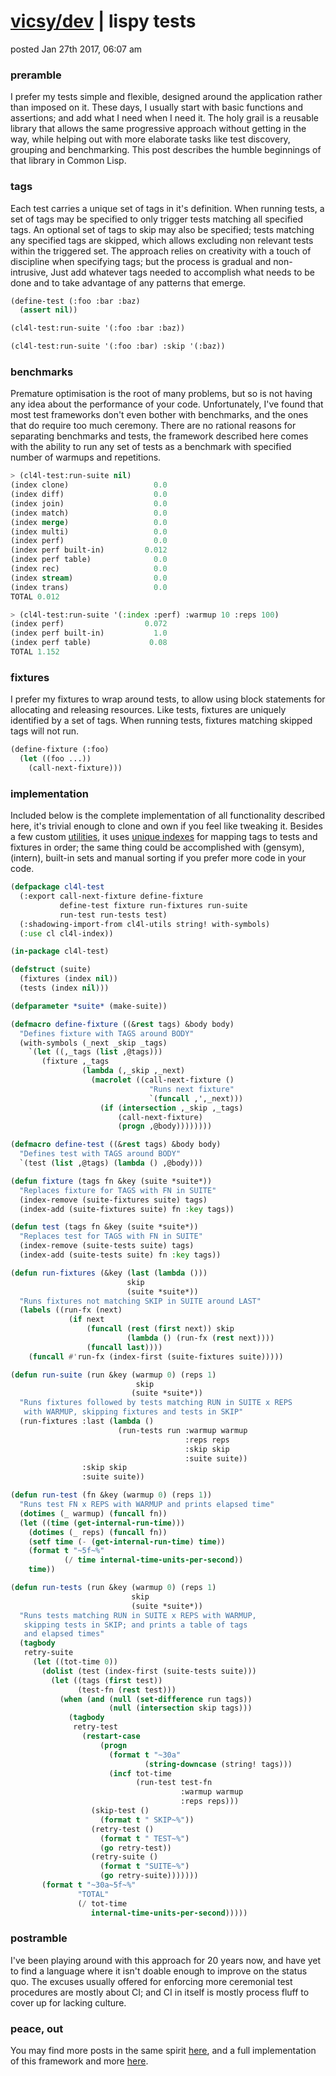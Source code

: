 # [vicsy/dev](https://github.com/codr4life/vicsydev) | lispy tests
posted Jan 27th 2017, 06:07 am

### preramble
I prefer my tests simple and flexible, designed around the application rather than imposed on it. These days, I usually start with basic functions and assertions; and add what I need when I need it. The holy grail is a reusable library that allows the same progressive approach without getting in the way, while helping out with more elaborate tasks like test discovery, grouping and benchmarking. This post describes the humble beginnings of that library in Common Lisp.

### tags
Each test carries a unique set of tags in it's definition. When running tests, a set of tags may be specified to only trigger tests matching all specified tags. An optional set of tags to skip may also be specified; tests matching any specified tags are skipped, which allows excluding non relevant tests within the triggered set. The approach relies on creativity with a touch of discipline when specifying tags; but the process is gradual and non-intrusive, Just add whatever tags needed to accomplish what needs to be done and to take advantage of any patterns that emerge. 

```lisp
(define-test (:foo :bar :baz)
  (assert nil))

(cl4l-test:run-suite '(:foo :bar :baz))

(cl4l-test:run-suite '(:foo :bar) :skip '(:baz))
```

### benchmarks
Premature optimisation is the root of many problems, but so is not having any idea about the performance of your code. Unfortunately, I've found that most test frameworks don't even bother with benchmarks, and the ones that do require too much ceremony. There are no rational reasons for separating benchmarks and tests, the framework described here comes with the ability to run any set of tests as a benchmark with specified number of warmups and repetitions.

```lisp
> (cl4l-test:run-suite nil)
(index clone)                   0.0
(index diff)                    0.0
(index join)                    0.0
(index match)                   0.0
(index merge)                   0.0
(index multi)                   0.0
(index perf)                    0.0
(index perf built-in)         0.012
(index perf table)              0.0
(index rec)                     0.0
(index stream)                  0.0
(index trans)                   0.0
TOTAL 0.012
```

```lisp
> (cl4l-test:run-suite '(:index :perf) :warmup 10 :reps 100)
(index perf)                  0.072
(index perf built-in)           1.0
(index perf table)             0.08
TOTAL 1.152
```

### fixtures
I prefer my fixtures to wrap around tests, to allow using block statements for allocating and releasing resources. Like tests, fixtures are uniquely identified by a set of tags. When running tests, fixtures matching skipped tags will not run.

```lisp
(define-fixture (:foo)
  (let ((foo ...))
    (call-next-fixture)))
```

### implementation
Included below is the complete implementation of all functionality described here, it's trivial enough to clone and own if you feel like tweaking it. Besides a few custom [utilities](https://github.com/codr4life/cl4l/blob/master/utils.lisp), it uses [unique indexes](https://github.com/codr4life/cl4l#indexes) for mapping tags to tests and fixtures in order; the same thing could be accomplished with (gensym), (intern), built-in sets and manual sorting if you prefer more code in your code.

```lisp
(defpackage cl4l-test
  (:export call-next-fixture define-fixture
           define-test fixture run-fixtures run-suite
           run-test run-tests test)
  (:shadowing-import-from cl4l-utils string! with-symbols)
  (:use cl cl4l-index))

(in-package cl4l-test)

(defstruct (suite)
  (fixtures (index nil))
  (tests (index nil)))

(defparameter *suite* (make-suite))

(defmacro define-fixture ((&rest tags) &body body)
  "Defines fixture with TAGS around BODY"
  (with-symbols (_next _skip _tags)
    `(let ((,_tags (list ,@tags)))
       (fixture ,_tags
                (lambda (,_skip ,_next)
                  (macrolet ((call-next-fixture ()
                               "Runs next fixture"
                               `(funcall ,',_next)))
                    (if (intersection ,_skip ,_tags)
                        (call-next-fixture)
                        (progn ,@body))))))))

(defmacro define-test ((&rest tags) &body body)
  "Defines test with TAGS around BODY"
  `(test (list ,@tags) (lambda () ,@body)))

(defun fixture (tags fn &key (suite *suite*))
  "Replaces fixture for TAGS with FN in SUITE"
  (index-remove (suite-fixtures suite) tags)
  (index-add (suite-fixtures suite) fn :key tags))

(defun test (tags fn &key (suite *suite*))
  "Replaces test for TAGS with FN in SUITE"
  (index-remove (suite-tests suite) tags)
  (index-add (suite-tests suite) fn :key tags))

(defun run-fixtures (&key (last (lambda ()))
                          skip
                          (suite *suite*))
  "Runs fixtures not matching SKIP in SUITE around LAST"
  (labels ((run-fx (next)
             (if next
                 (funcall (rest (first next)) skip
                          (lambda () (run-fx (rest next))))
                 (funcall last))))
    (funcall #'run-fx (index-first (suite-fixtures suite)))))

(defun run-suite (run &key (warmup 0) (reps 1)
                            skip
                           (suite *suite*))
  "Runs fixtures followed by tests matching RUN in SUITE x REPS 
   with WARMUP, skipping fixtures and tests in SKIP"
  (run-fixtures :last (lambda ()
                        (run-tests run :warmup warmup
                                       :reps reps
                                       :skip skip
                                       :suite suite))
                :skip skip
                :suite suite))

(defun run-test (fn &key (warmup 0) (reps 1))
  "Runs test FN x REPS with WARMUP and prints elapsed time"
  (dotimes (_ warmup) (funcall fn))
  (let ((time (get-internal-run-time)))
    (dotimes (_ reps) (funcall fn))
    (setf time (- (get-internal-run-time) time))
    (format t "~5f~%"
            (/ time internal-time-units-per-second))
    time))

(defun run-tests (run &key (warmup 0) (reps 1)
                           skip
                           (suite *suite*))
  "Runs tests matching RUN in SUITE x REPS with WARMUP,
   skipping tests in SKIP; and prints a table of tags
   and elapsed times"
  (tagbody
   retry-suite
     (let ((tot-time 0))
       (dolist (test (index-first (suite-tests suite)))
         (let ((tags (first test))
               (test-fn (rest test)))
           (when (and (null (set-difference run tags))
                      (null (intersection skip tags)))
             (tagbody
              retry-test
                (restart-case
                    (progn
                      (format t "~30a"
                              (string-downcase (string! tags)))
                      (incf tot-time
                            (run-test test-fn
                                      :warmup warmup
                                      :reps reps)))
                  (skip-test ()
                    (format t " SKIP~%"))
                  (retry-test ()
                    (format t " TEST~%")
                    (go retry-test))
                  (retry-suite ()
                    (format t "SUITE~%")
                    (go retry-suite)))))))
       (format t "~30a~5f~%"
               "TOTAL"
               (/ tot-time
                  internal-time-units-per-second)))))
```

### postramble
I've been playing around with this approach for 20 years now, and have yet to find a language where it isn't doable enough to improve on the status quo. The excuses usually offered for enforcing more ceremonial test procedures are mostly about CI; and CI in itself is mostly process fluff to cover up for lacking culture.
    
### peace, out
You may find more posts in the same spirit <a href="http://vicsydev.blogspot.de/">here</a>, and a full implementation of this framework and more <a href="https://github.com/codr4life/cl4l">here</a>.
